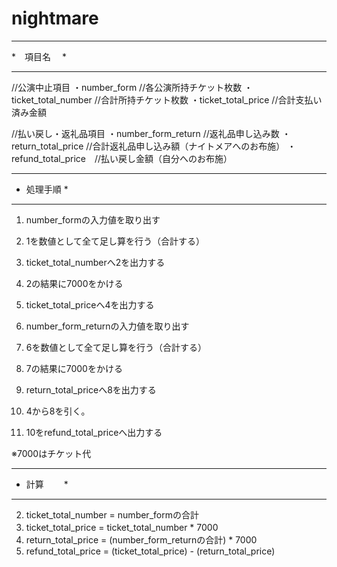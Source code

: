 # nightmare

*************
*　項目名　 *
*************
//公演中止項目
・number_form         //各公演所持チケット枚数
・ticket_total_number //合計所持チケット枚数
・ticket_total_price  //合計支払い済み金額

//払い戻し・返礼品項目
・number_form_return  //返礼品申し込み数
・return_total_price  //合計返礼品申し込み額（ナイトメアへのお布施）
・refund_total_price　//払い戻し金額（自分へのお布施）

*************
* 処理手順  *
*************
1. number_formの入力値を取り出す
2. 1を数値として全て足し算を行う（合計する）
3. ticket_total_numberへ2を出力する
4. 2の結果に7000をかける
5. ticket_total_priceへ4を出力する

6. number_form_returnの入力値を取り出す
7. 6を数値として全て足し算を行う（合計する）
8. 7の結果に7000をかける
9. return_total_priceへ8を出力する
10. 4から8を引く。
11. 10をrefund_total_priceへ出力する

※7000はチケット代

*************
* 計算　　   *
*************
2. ticket_total_number = number_formの合計　　　                     
4. ticket_total_price = ticket_total_number * 7000　　　　　　　　　  
8. return_total_price = (number_form_returnの合計) * 7000　　　　　 　
10. refund_total_price = (ticket_total_price) - (return_total_price)
